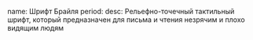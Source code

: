 name: Шрифт Брайля
period:
desc: Рельефно-точечный тактильный шрифт, который предназначен для письма и чтения незрячим и плохо видящим людям